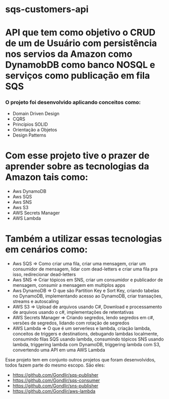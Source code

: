 # sqs-customers-api
<h1> API que tem como objetivo o CRUD de um  de Usuário com persistência nos servios da Amazon como DynamobDB como banco NOSQL 
  e serviços como publicação em fila SQS </h1>

  <h3> O projeto foi desenvolvido aplicando conceitos como:</h3>
  
  * Domain Driven Design
  * CQRS
  * Princípios SOLID
  * Orientação a Objetos
  * Design Patterns 

# Com esse projeto tive o prazer de aprender sobre as tecnologias da Amazon tais como:
  * Aws DynamoDB
  * Aws SQS
  * Aws SNS
  * Aws S3
  * AWS Secrets Manager
  * AWS Lambda
    
# Também a utilizar essas tecnologias em cenários como: 
* Aws SQS => Como criar uma fila, criar uma mensagem, criar um consumidor de mensagem, lidar com dead-letters e criar uma fila pra isso, redirecionar dead-letters
* Aws SNS => Criar tópicos em SNS, criar um consumidor e publicador de mensagem, consumir a mensagem em multiplos apps
* Aws DynamoDB =>  O que são Partition Key e Sort Key, criando tabelas no DynamoDB, implementando acesso ao DynamoDB, criar transações, streams e autoscaling
* AWS S3 => Upload de arquivos usando C#, Download e processamento de arquivos usando o c#, implementações de retentativas
* AWS Secrets Manager => Criando segredos, lendo segredos em c#, versões de segredos, lidando com rotação de segredos
* AWS Lambda => O que é um serverless e lambda, criação lambda, conceitos de triggers e destinations, debugando lambdas localmente, consumindo filas SQS usando lambda, consumindo tópicos SNS usando lambda, triggering lambda com DynamoDB, triggering lambda com S3, convertendo uma API em uma AWS Lambda

Esse projeto tem em conjunto outros projetos que foram desenvolvidos, todos fazem parte do mesmo escopo. 
São eles: 
 * https://github.com/Gondlir/sqs-publisher
 * https://github.com/Gondlir/sqs-consumer
 * https://github.com/Gondlir/sns-publisher
 * https://github.com/Gondlir/aws-lambda
